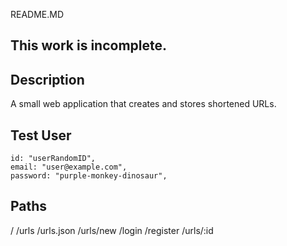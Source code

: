 README.MD

## This work is incomplete. 

## Description
A small web application that creates and stores shortened URLs. 

## Test User
    id: "userRandomID",
    email: "user@example.com",
    password: "purple-monkey-dinosaur",

## Paths
/
/urls
/urls.json
/urls/new
/login
/register
/urls/:id 
